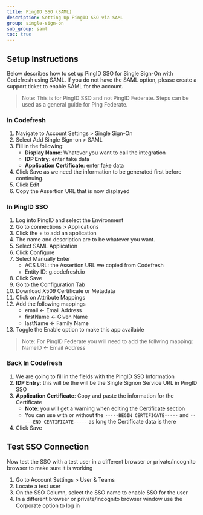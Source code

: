```yaml
---
title: PingID SSO (SAML)
description: Setting Up PingID SSO via SAML
group: single-sign-on
sub_group: saml
toc: true
---
```


## Setup Instructions

Below describes how to set up PingID SSO for Single Sign-On with Codefresh using SAML.  If you do not have the SAML option, please create a support ticket to enable SAML for the account.

> Note: This is for PingID SSO and not PingID Federate.  Steps can be used as a general guide for Ping Federate.

### In Codefresh

1. Navigate to Account Settings > Single Sign-On
1. Select Add Single Sign-on > SAML
1. Fill in the following:
    - **Display Name**: Whatever you want to call the integration
    - **IDP Entry**: enter fake data
    - **Application Certificate**: enter fake data
1. Click Save as we need the information to be generated first before continuing.
1. Click Edit
1. Copy the Assertion URL that is now displayed

### In PingID SSO

1. Log into PingID and select the Environment
1. Go to connections > Applications
1. Click the + to add an application
1. The name and description are to be whatever you want.
1. Select SAML Application
1. Click Configure
1. Select Manually Enter
    - ACS URL: the Assertion URL we copied from Codefresh
    - Entity ID: g.codefresh.io
1. Click Save
1. Go to the Configuration Tab
1. Download X509 Certificate or Metadata
1. Click on Attribute Mappings
1. Add the following mappings
    - email <- Email Address
    - firstName <- Given Name
    - lastName <- Family Name
1. Toggle the Enable option to make this app available

> Note: For PingID Federate you will need to add the follwing mapping: NameID <- Email Address

### Back In Codefresh

1. We are going to fill in the fields with the PingID SSO Information
1. **IDP Entry**: this will be the will be the Single Signon Service URL in PingID SSO
1. **Application Certificate**: Copy and paste the information for the Certificate
    - **Note**: you will get a warning when editing the Certificate section
    - You can use with or without the `-----BEGIN CERTIFICATE-----` and `-----END CERTIFICATE-----` as long the Certificate data is there
1. Click Save

## Test SSO Connection

Now test the SSO with a test user in a different browser or private/incognito browser to make sure it is working

1. Go to Account Settings > User & Teams
1. Locate a test user
1. On the SSO Column, select the SSO name to enable SSO for the user
1. In a different browser or private/incognito browser window use the Corporate option to log in

